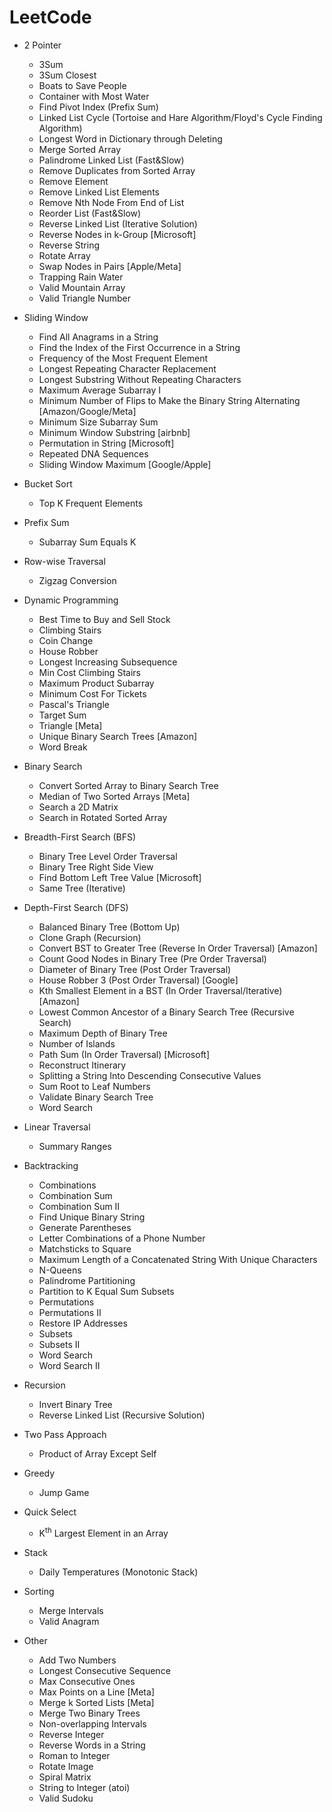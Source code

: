 # LeetCode

- 2 Pointer
  - 3Sum
  - 3Sum Closest
  - Boats to Save People
  - Container with Most Water
  - Find Pivot Index (Prefix Sum)
  - Linked List Cycle (Tortoise and Hare Algorithm/Floyd's Cycle Finding Algorithm)
  - Longest Word in Dictionary through Deleting
  - Merge Sorted Array
  - Palindrome Linked List (Fast&Slow)
  - Remove Duplicates from Sorted Array
  - Remove Element
  - Remove Linked List Elements
  - Remove Nth Node From End of List
  - Reorder List (Fast&Slow)
  - Reverse Linked List (Iterative Solution)
  - Reverse Nodes in k-Group [Microsoft]
  - Reverse String
  - Rotate Array
  - Swap Nodes in Pairs [Apple/Meta]
  - Trapping Rain Water
  - Valid Mountain Array
  - Valid Triangle Number

- Sliding Window
  - Find All Anagrams in a String
  - Find the Index of the First Occurrence in a String
  - Frequency of the Most Frequent Element
  - Longest Repeating Character Replacement
  - Longest Substring Without Repeating Characters
  - Maximum Average Subarray I
  - Minimum Number of Flips to Make the Binary String Alternating [Amazon/Google/Meta]
  - Minimum Size Subarray Sum
  - Minimum Window Substring [airbnb]
  - Permutation in String [Microsoft]
  - Repeated DNA Sequences
  - Sliding Window Maximum [Google/Apple]
 
- Bucket Sort
  - Top K Frequent Elements

- Prefix Sum
  - Subarray Sum Equals K
 
- Row-wise Traversal
  - Zigzag Conversion

- Dynamic Programming
  - Best Time to Buy and Sell Stock
  - Climbing Stairs
  - Coin Change
  - House Robber
  - Longest Increasing Subsequence
  - Min Cost Climbing Stairs
  - Maximum Product Subarray
  - Minimum Cost For Tickets
  - Pascal's Triangle
  - Target Sum
  - Triangle [Meta]
  - Unique Binary Search Trees [Amazon]
  - Word Break

- Binary Search
  - Convert Sorted Array to Binary Search Tree
  - Median of Two Sorted Arrays [Meta]
  - Search a 2D Matrix
  - Search in Rotated Sorted Array

- Breadth-First Search (BFS)
  - Binary Tree Level Order Traversal
  - Binary Tree Right Side View
  - Find Bottom Left Tree Value [Microsoft]
  - Same Tree (Iterative)

- Depth-First Search (DFS)
  - Balanced Binary Tree (Bottom Up)
  - Clone Graph (Recursion)
  - Convert BST to Greater Tree (Reverse In Order Traversal) [Amazon]
  - Count Good Nodes in Binary Tree (Pre Order Traversal)
  - Diameter of Binary Tree (Post Order Traversal)
  - House Robber 3 (Post Order Traversal) [Google]
  - Kth Smallest Element in a BST (In Order Traversal/Iterative) [Amazon]
  - Lowest Common Ancestor of a Binary Search Tree (Recursive Search)
  - Maximum Depth of Binary Tree
  - Number of Islands
  - Path Sum (In Order Traversal) [Microsoft]
  - Reconstruct Itinerary
  - Splitting a String Into Descending Consecutive Values
  - Sum Root to Leaf Numbers
  - Validate Binary Search Tree
  - Word Search

- Linear Traversal
  - Summary Ranges

- Backtracking
  - Combinations
  - Combination Sum
  - Combination Sum II
  - Find Unique Binary String
  - Generate Parentheses
  - Letter Combinations of a Phone Number
  - Matchsticks to Square
  - Maximum Length of a Concatenated String With Unique Characters
  - N-Queens
  - Palindrome Partitioning
  - Partition to K Equal Sum Subsets
  - Permutations
  - Permutations II
  - Restore IP Addresses
  - Subsets
  - Subsets II
  - Word Search
  - Word Search II

- Recursion
  - Invert Binary Tree
  - Reverse Linked List (Recursive Solution)

- Two Pass Approach
  - Product of Array Except Self

- Greedy
  - Jump Game

- Quick Select
  - K<sup>th</sup> Largest Element in an Array

- Stack
  - Daily Temperatures (Monotonic Stack)

- Sorting
  - Merge Intervals
  - Valid Anagram

- Other
  - Add Two Numbers
  - Longest Consecutive Sequence
  - Max Consecutive Ones
  - Max Points on a Line [Meta]
  - Merge k Sorted Lists [Meta]
  - Merge Two Binary Trees
  - Non-overlapping Intervals
  - Reverse Integer
  - Reverse Words in a String
  - Roman to Integer
  - Rotate Image
  - Spiral Matrix
  - String to Integer (atoi)
  - Valid Sudoku
